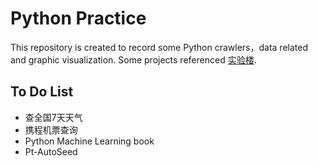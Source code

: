 # Python Practice
This repository is created to record some Python crawlers，data related and graphic visualization. Some projects referenced [实验楼](https://www.shiyanlou.com/).
## To Do List
- 查全国7天天气
- 携程机票查询
- Python Machine Learning book
- Pt-AutoSeed
